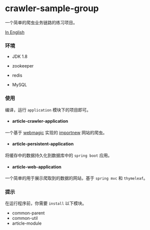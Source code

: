 # crawler-sample-group
一个简单的爬虫业务链路的练习项目。

[In English](README.md)

   

### 环境

- JDK 1.8

- zookeeper

- redis

- MySQL

   

### 使用

编译，运行 `application` 模块下的项目即可。
- #### article-crawler-application

一个基于 [webmagic](http://webmagic.io) 实现的 [importnew](http://importnew.com)  网站的爬虫。

- #### article-persistent-application

将缓存中的数据持久化到数据库中的 `spring boot` 应用。

- #### article-web-application

一个简单的用于展示爬取到的数据的网站，基于 `spring mvc` 和 `thymeleaf`。

   

### 提示

在运行程序前，你需要 `install` 以下模块。

- common-parent
- common-util
- article-module

